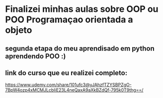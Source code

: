 # Finalizei minhas aulas sobre OOP ou POO Programaçao orientada a objeto 
## segunda etapa do meu aprendisado em python aprendendo POO :)
## link do curso que eu realizei completo: 
  https://www.udemy.com/share/101ufc3@yJAhzfTZYSBPZgO-7BpW4ozp4xMCMJLcbIiE23L4neQaxA9aXkBZdQf-795k0T9thg==/

